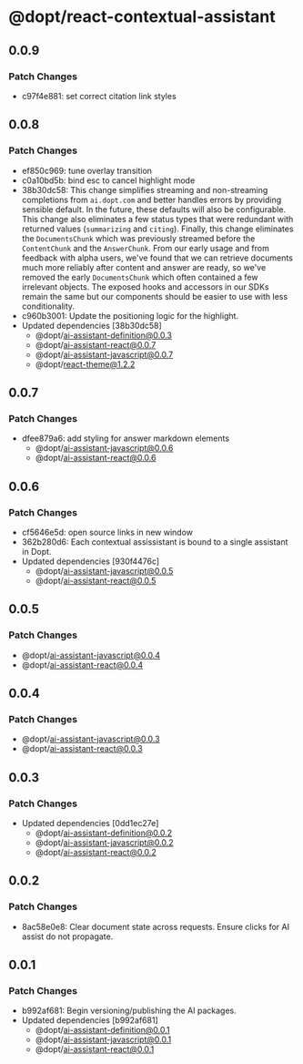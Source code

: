 # @dopt/react-contextual-assistant

## 0.0.9

### Patch Changes

- c97f4e881: set correct citation link styles

## 0.0.8

### Patch Changes

- ef850c969: tune overlay transition
- c0a10bd5b: bind esc to cancel highlight mode
- 38b30dc58: This change simplifies streaming and non-streaming completions from `ai.dopt.com` and better handles errors by providing sensible default. In the future, these defaults will also be configurable. This change also eliminates a few status types that were redundant with returned values (`summarizing` and `citing`). Finally, this change eliminates the `DocumentsChunk` which was previously streamed before the `ContentChunk` and the `AnswerChunk`. From our early usage and from feedback with alpha users, we've found that we can retrieve documents much more reliably after content and answer are ready, so we've removed the early `DocumentsChunk` which often contained a few irrelevant objects. The exposed hooks and accessors in our SDKs remain the same but our components should be easier to use with less conditionality.
- c960b3001: Update the positioning logic for the highlight.
- Updated dependencies [38b30dc58]
  - @dopt/ai-assistant-definition@0.0.3
  - @dopt/ai-assistant-react@0.0.7
  - @dopt/ai-assistant-javascript@0.0.7
  - @dopt/react-theme@1.2.2

## 0.0.7

### Patch Changes

- dfee879a6: add styling for answer markdown elements
  - @dopt/ai-assistant-javascript@0.0.6
  - @dopt/ai-assistant-react@0.0.6

## 0.0.6

### Patch Changes

- cf5646e5d: open source links in new window
- 362b280d6: Each contextual assissistant is bound to a single assistant in Dopt.
- Updated dependencies [930f4476c]
  - @dopt/ai-assistant-javascript@0.0.5
  - @dopt/ai-assistant-react@0.0.5

## 0.0.5

### Patch Changes

- @dopt/ai-assistant-javascript@0.0.4
- @dopt/ai-assistant-react@0.0.4

## 0.0.4

### Patch Changes

- @dopt/ai-assistant-javascript@0.0.3
- @dopt/ai-assistant-react@0.0.3

## 0.0.3

### Patch Changes

- Updated dependencies [0dd1ec27e]
  - @dopt/ai-assistant-definition@0.0.2
  - @dopt/ai-assistant-javascript@0.0.2
  - @dopt/ai-assistant-react@0.0.2

## 0.0.2

### Patch Changes

- 8ac58e0e8: Clear document state across requests. Ensure clicks for AI assist do not propagate.

## 0.0.1

### Patch Changes

- b992af681: Begin versioning/publishing the AI packages.
- Updated dependencies [b992af681]
  - @dopt/ai-assistant-definition@0.0.1
  - @dopt/ai-assistant-javascript@0.0.1
  - @dopt/ai-assistant-react@0.0.1
